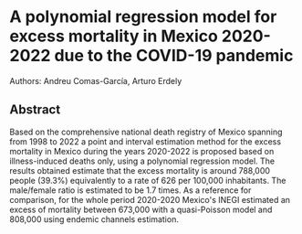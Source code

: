# A polynomial regression model for excess mortality in Mexico 2020-2022 due to the COVID-19 pandemic

Authors: Andreu Comas-García, Arturo Erdely

## Abstract

Based on the comprehensive national death registry of Mexico spanning from 1998 to 2022 a point and interval estimation method for the excess mortality in Mexico during the years 2020-2022 is proposed based on illness-induced deaths only, using a polynomial regression model. The results obtained estimate that the excess mortality is around 788,000 people (39.3%) equivalently to a rate of 626 per 100,000 inhabitants. The male/female ratio is estimated to be 1.7 times. As a reference for comparison, for the whole period 2020-2020 Mexico's INEGI estimated an excess of mortality between 673,000 with a quasi-Poisson model and 808,000 using endemic channels estimation.
